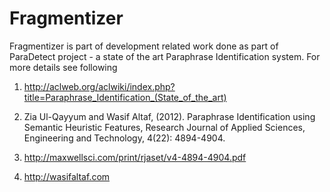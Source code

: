 # Fragmentizer
Fragmentizer is part of development related work done as part of ParaDetect project - a state of the art Paraphrase Identification system. For more details see following 

1. http://aclweb.org/aclwiki/index.php?title=Paraphrase_Identification_(State_of_the_art) 

2. Zia Ul-Qayyum and Wasif Altaf, (2012). Paraphrase Identification using Semantic Heuristic Features, Research Journal of Applied Sciences, Engineering and Technology, 4(22): 4894-4904. 

3. http://maxwellsci.com/print/rjaset/v4-4894-4904.pdf

4. http://wasifaltaf.com
